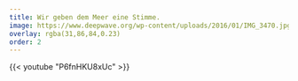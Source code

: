 ```yaml
---
title: Wir geben dem Meer eine Stimme.
image: https://www.deepwave.org/wp-content/uploads/2016/01/IMG_3470.jpg
overlay: rgba(31,86,84,0.23)
order: 2
---
```


{{< youtube "P6fnHKU8xUc" >}}